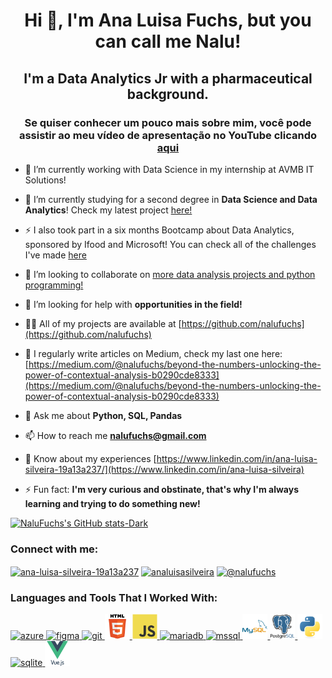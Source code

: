 <h1 align="center">Hi 👋, I'm Ana Luisa Fuchs, but you can call me Nalu!</h1>
<h2 align="center">I'm a Data Analytics Jr with a pharmaceutical background.</h2>
<h3 align="center">Se quiser conhecer um pouco mais sobre mim, você pode assistir ao meu vídeo de apresentação no YouTube clicando <a href="https://www.youtube.com/watch?v=dydblR8hH5U">aqui</a></h3>

- 🔭 I’m currently working with Data Science in my internship at AVMB IT Solutions!

- 🌱 I’m currently studying for a second degree in **Data Science and Data Analytics**! Check my latest project <a href="https://github.com/nalufuchs/database_generator">here!</a> 

- ⚡ I also took part in a six months Bootcamp about Data Analytics, sponsored by Ifood and Microsoft! You can check all of the challenges I've made <a href="https://github.com/nalufuchs/database_generator">here</a> 

- 👯 I’m looking to collaborate on [more data analysis projects and python programming!](https://github.com/nalufuchs/portfolio_kindle_analysis)

- 🤝 I’m looking for help with **opportunities in the field!**

- 👨‍💻 All of my projects are available at [https://github.com/nalufuchs](https://github.com/nalufuchs)

- 📝 I regularly write articles on Medium, check my last one here: [https://medium.com/@nalufuchs/beyond-the-numbers-unlocking-the-power-of-contextual-analysis-b0290cde8333](https://medium.com/@nalufuchs/beyond-the-numbers-unlocking-the-power-of-contextual-analysis-b0290cde8333)

- 💬 Ask me about **Python, SQL, Pandas**

- 📫 How to reach me **nalufuchs@gmail.com**

- 📄 Know about my experiences [https://www.linkedin.com/in/ana-luisa-silveira-19a13a237/](https://www.linkedin.com/in/ana-luisa-silveira)

- ⚡ Fun fact: **I'm very curious and obstinate, that's why I'm always learning and trying to do something new!**

[![NaluFuchs's GitHub stats-Dark](https://github-readme-stats.vercel.app/api?username=nalufuchs&show_icons=true&theme=dark#gh-dark-mode-only)](https://github.com/nalufuchs/github-readme-stats#gh-dark-mode-only)


<h3 align="left">Connect with me:</h3>
<p align="left">
<a href="https://linkedin.com/in/ana-luisa-silveira-19a13a237" target="blank"><img align="center" src="https://raw.githubusercontent.com/rahuldkjain/github-profile-readme-generator/master/src/images/icons/Social/linked-in-alt.svg" alt="ana-luisa-silveira-19a13a237" height="30" width="40" /></a>
<a href="https://kaggle.com/analuisasilveira" target="blank"><img align="center" src="https://raw.githubusercontent.com/rahuldkjain/github-profile-readme-generator/master/src/images/icons/Social/kaggle.svg" alt="analuisasilveira" height="30" width="40" /></a>
<a href="https://medium.com/@nalufuchs" target="blank"><img align="center" src="https://raw.githubusercontent.com/rahuldkjain/github-profile-readme-generator/master/src/images/icons/Social/medium.svg" alt="@nalufuchs" height="30" width="40" /></a>
</p>

<h3 align="left">Languages and Tools That I Worked With:</h3>
<p align="left"> <a href="https://azure.microsoft.com/en-in/" target="_blank" rel="noreferrer"> <img src="https://www.vectorlogo.zone/logos/microsoft_azure/microsoft_azure-icon.svg" alt="azure" width="40" height="40"/> </a> <a href="https://www.figma.com/" target="_blank" rel="noreferrer"> <img src="https://www.vectorlogo.zone/logos/figma/figma-icon.svg" alt="figma" width="40" height="40"/> </a> <a href="https://git-scm.com/" target="_blank" rel="noreferrer"> <img src="https://www.vectorlogo.zone/logos/git-scm/git-scm-icon.svg" alt="git" width="40" height="40"/> </a> <a href="https://www.w3.org/html/" target="_blank" rel="noreferrer"> <img src="https://raw.githubusercontent.com/devicons/devicon/master/icons/html5/html5-original-wordmark.svg" alt="html5" width="40" height="40"/> </a> <a href="https://developer.mozilla.org/en-US/docs/Web/JavaScript" target="_blank" rel="noreferrer"> <img src="https://raw.githubusercontent.com/devicons/devicon/master/icons/javascript/javascript-original.svg" alt="javascript" width="40" height="40"/> </a> <a href="https://mariadb.org/" target="_blank" rel="noreferrer"> <img src="https://www.vectorlogo.zone/logos/mariadb/mariadb-icon.svg" alt="mariadb" width="40" height="40"/> </a> <a href="https://www.microsoft.com/en-us/sql-server" target="_blank" rel="noreferrer"> <img src="https://www.svgrepo.com/show/303229/microsoft-sql-server-logo.svg" alt="mssql" width="40" height="40"/> </a> <a href="https://www.mysql.com/" target="_blank" rel="noreferrer"> <img src="https://raw.githubusercontent.com/devicons/devicon/master/icons/mysql/mysql-original-wordmark.svg" alt="mysql" width="40" height="40"/> </a> <a href="https://www.postgresql.org" target="_blank" rel="noreferrer"> <img src="https://raw.githubusercontent.com/devicons/devicon/master/icons/postgresql/postgresql-original-wordmark.svg" alt="postgresql" width="40" height="40"/> </a> <a href="https://www.python.org" target="_blank" rel="noreferrer"> <img src="https://raw.githubusercontent.com/devicons/devicon/master/icons/python/python-original.svg" alt="python" width="40" height="40"/> </a> <a href="https://www.sqlite.org/" target="_blank" rel="noreferrer"> <img src="https://www.vectorlogo.zone/logos/sqlite/sqlite-icon.svg" alt="sqlite" width="40" height="40"/> </a> <a href="https://vuejs.org/" target="_blank" rel="noreferrer"> <img src="https://raw.githubusercontent.com/devicons/devicon/master/icons/vuejs/vuejs-original-wordmark.svg" alt="vuejs" width="40" height="40"/> </a> </p>
